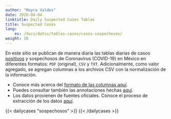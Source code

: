 ```yaml
---
author: "Mayra Valdes"
date: 2020-04-04
linktitle: Daily Suspected Cases Tables
title: Suspected Cases
lang:
    es: /docs/datos/tablas-casos/casos-sospechosos/
weight: 10
---
```


En este sitio se publican de manera diaria las tablas diarias de casos [positivos](/docs/datos/tablas-casos/casos-positivos/) y sospechosos de Coronavirus (COVID-19) en México en diferentes formatos: `PDF` (original), `CSV` y `TXT`. Adicionalmente, como valor agregado, se agregan columnas a los archivos CSV con la normalización de la información. 

* Conoce más acerca del [formato de las columnas aquí](/docs/datos/tablas-casos/normalizacion/). 
* Puedes consultar también las annotaciones hechas [aquí](/docs/datos/tablas-casos/). 
* Los datos provienen de fuentes oficiales. Conoce el proceso de extracción de los datos [aquí](/docs/metodologia/).

{{< dailycases "sospechosos" >}}
{{< /dailycases >}}